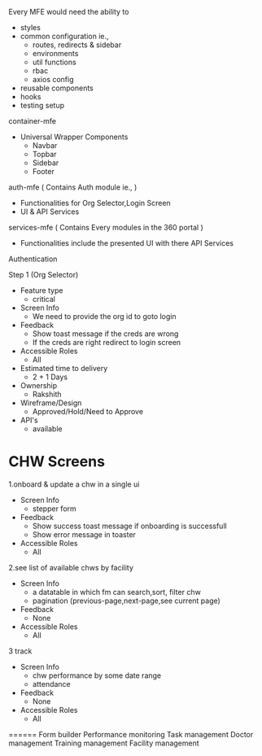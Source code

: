 Every MFE would need the ability to
 - styles
 - common configuration ie.,
	- routes, redirects & sidebar
	- environments
	- util functions
	- rbac
	- axios config
 - reusable components
 - hooks
 - testing setup 

container-mfe
 - Universal Wrapper Components
	- Navbar
	- Topbar
	- Sidebar
	- Footer

auth-mfe ( Contains Auth module ie., ) 
 - Functionalities for Org Selector,Login Screen
 - UI & API Services
 
services-mfe ( Contains Every modules in the 360 portal )
 - Functionalities include the presented UI with there API Services
	


Authentication

Step 1 (Org Selector)
- Feature type
	- critical
- Screen Info
	- We need to provide the org id to goto login
- Feedback
	- Show toast message if the creds are wrong
	- If the creds are right redirect to login screen
- Accessible Roles
	- All
- Estimated time to delivery
	- 2 + 1 Days	
- Ownership
	- Rakshith
- Wireframe/Design
	- Approved/Hold/Need to Approve 
- API's 
	- available


CHW Screens
==============
1.onboard & update a chw in a single ui
- Screen Info
	- stepper form 
- Feedback
	- Show success toast message if onboarding is successfull
	- Show error message in toaster
- Accessible Roles
	- All

2.see list of available chws by facility
- Screen Info
	- a datatable in which fm can search,sort, filter chw
	- pagination (previous-page,next-page,see current page)
- Feedback
	- None	
- Accessible Roles
	- All

3 track
- Screen Info
	- chw performance by some date range
	- attendance
- Feedback
	- None	
- Accessible Roles
	- All
	


======
Form builder
Performance monitoring
Task management
Doctor management
Training management
Facility management






























































































































































































































































































































































































































































































































































